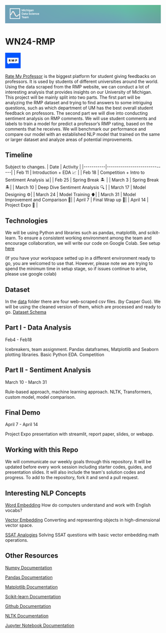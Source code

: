 ![header](asset/header.png)

# WN24-RMP

<img src="asset/rmp.jpg" height=50/>

[Rate My Professor](https://www.ratemyprofessors.com) is the biggest platform for student giving feedbacks on professors. It is used by students of different universities around the world. Using the data scraped from the RMP website, we can conduct a lot of interesting analysis that provides insights on our University of Michigan. This project will be mainly split into two parts. The first part will be analyzing the RMP dataset and trying to find answers to some intriguing questions, such as which department of UM has the best overall student feedback on professors. The second part we will dive into conducting sentiment analysis on RMP comments. We will use student comments and labels to train a model for predict a professor’s RMP rating, based on the comments that he receives. We will benchmark our performance and compare our model with an established NLP model that trained on the same or larger dataset and analyze areas of potential improvements.

## Timeline

Subject to changes.
| Date | Activity |
|-----------|------------------------------|
| Feb 11 | Introduction + EDA  📈 |
| Feb 18 | Competition + Intro to Sentiment Analysis 📊|
| Feb 25 | Spring Break  🏝️  |
| March 3 | Spring Break  🏝️|
| March 10 | Deep Dive Sentiment Analysis  🔍 |
| March 17 | Model Designing ⚙️|
| March 24 | Model Training ⬆️|
| March 31 | Model Improvement and Comparison  🔧|
| April 7 | Final Wrap up  📄|
| April 14 | Project Expo 🎉 |

## Technologies

We will be using Python and libraries such as pandas, matplotlib, and scikit-learn. To ensure a consistent
working environment among the team and encourage collaboration, we will write our code on Google Colab. See setup [here](./guide/colab.md)

(If you have your workspace setted up in a different environment ready to go, you are welcomed to use that. However, please note we are trying to spend the minimum time in setup stage, so if issues continue to arise, please use google colab)

## Dataset

In the [data](./data) folder there are four web-scraped csv files. (by Casper Guo). We will be using the cleaned version of them, which are processed and ready to go. [Dataset Schema](./data/info.md)

## Part I - Data Analysis

Feb4 - Feb18

Icebreakers, team assignment. Pandas dataframes, Matplotlib and Seaborn plotting libraries. Basic Python EDA. Competition

## Part II - Sentiment Analysis

March 10 - March 31

Rule-based approach, machine learning approach. NLTK, Transformers, custom model, model comparison.

## Final Demo

April 7 - April 14

Project Expo presentation with streamlit, report paper, slides, or webapp.

## Working with this Repo

We will communicate our weekly goals through this repository. It will be updated before every work session including starter codes, guides, and presentation slides. It will also include the team's solution codes and progress. To add to the repository, fork it and send a pull request.

## Interesting NLP Concepts

[Word Embedding](https://www.turing.com/kb/guide-on-word-embeddings-in-nlp#) How do computers understand and work with English vocabs?

[Vector Embedding](https://www.pinecone.io/learn/vector-embeddings/) Converting and representing objects in high-dimensional vector space.

[SSAT Analogies](https://github.com/Weile-Zheng/word2vec-vector-embedding) Solving SSAT questions with basic vector embedding math operations.

## Other Resources

[Numpy Documentation](https://numpy.org/doc/)

[Pandas Documentation](https://pandas.pydata.org/pandas-docs/stable/)

[Matplotlib Documentation](https://matplotlib.org/stable/contents.html)

[Scikit-learn Documentation](https://scikit-learn.org/stable/index.html)

[Github Documentation](https://skills.github.com/)

[NLTK Documentation](https://www.nltk.org)

[Jupyter Notebook Documentation](https://jupyter-notebook.readthedocs.io/en/stable/)
